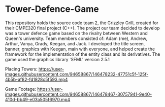 # Tower-Defence-Game
This repository holds the source code team 2, the Grizzley Grill, created for their CMPE320 final project (C++). The project our team decided to develop was a tower defence game based on the rivalry between Western and Queen's university. Team members consisted of: Adam (me), Andrew, Arthur, Vanya, Grady, Keegan, and Jack. I developed the title screen, banner, graphics with Keegan, main with everyone, and helped create the framework for the implementation of the entity class and its derivatives. The game used the graphics library 'SFML' version 2.5.1

Placing Towers:
https://user-images.githubusercontent.com/94658867/146478232-47751c5f-125f-4b5b-af82-fd1828c5f593.mp4

Game Footage:
https://user-images.githubusercontent.com/94658867/146478467-30757941-9e40-410d-bb49-e03a505f6970.mp4





